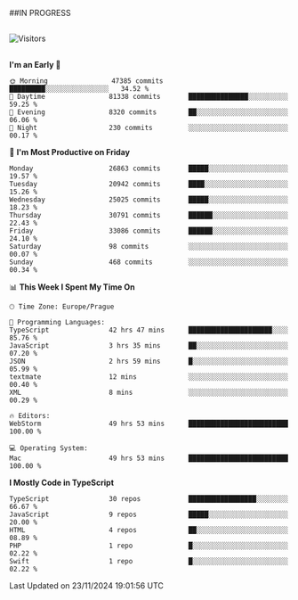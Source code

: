 ##IN PROGRESS
##
![Visitors](https://komarev.com/ghpvc/?username=petrbui&style=for-the-badge&label=Visitors+👀)



##
<!--
[![My GitHub stats](https://github-readme-stats.vercel.app/api?username=petrbui&theme=github_dark)](https://github.com/anuraghazra/github-readme-stats)

[![My wakatime stats](https://github-readme-stats.vercel.app/api/wakatime?username=petrbui&theme=github_dark)](https://github.com/anuraghazra/github-readme-stats)
-->
<!--START_SECTION:waka-->
**I'm an Early 🐤** 

```text
🌞 Morning                47385 commits       █████████░░░░░░░░░░░░░░░░   34.52 % 
🌆 Daytime                81338 commits       ███████████████░░░░░░░░░░   59.25 % 
🌃 Evening                8320 commits        ██░░░░░░░░░░░░░░░░░░░░░░░   06.06 % 
🌙 Night                  230 commits         ░░░░░░░░░░░░░░░░░░░░░░░░░   00.17 % 
```
📅 **I'm Most Productive on Friday** 

```text
Monday                   26863 commits       █████░░░░░░░░░░░░░░░░░░░░   19.57 % 
Tuesday                  20942 commits       ████░░░░░░░░░░░░░░░░░░░░░   15.26 % 
Wednesday                25025 commits       █████░░░░░░░░░░░░░░░░░░░░   18.23 % 
Thursday                 30791 commits       ██████░░░░░░░░░░░░░░░░░░░   22.43 % 
Friday                   33086 commits       ██████░░░░░░░░░░░░░░░░░░░   24.10 % 
Saturday                 98 commits          ░░░░░░░░░░░░░░░░░░░░░░░░░   00.07 % 
Sunday                   468 commits         ░░░░░░░░░░░░░░░░░░░░░░░░░   00.34 % 
```


📊 **This Week I Spent My Time On** 

```text
🕑︎ Time Zone: Europe/Prague

💬 Programming Languages: 
TypeScript               42 hrs 47 mins      █████████████████████░░░░   85.76 % 
JavaScript               3 hrs 35 mins       ██░░░░░░░░░░░░░░░░░░░░░░░   07.20 % 
JSON                     2 hrs 59 mins       █░░░░░░░░░░░░░░░░░░░░░░░░   05.99 % 
textmate                 12 mins             ░░░░░░░░░░░░░░░░░░░░░░░░░   00.40 % 
XML                      8 mins              ░░░░░░░░░░░░░░░░░░░░░░░░░   00.29 % 

🔥 Editors: 
WebStorm                 49 hrs 53 mins      █████████████████████████   100.00 % 

💻 Operating System: 
Mac                      49 hrs 53 mins      █████████████████████████   100.00 % 
```

**I Mostly Code in TypeScript** 

```text
TypeScript               30 repos            █████████████████░░░░░░░░   66.67 % 
JavaScript               9 repos             █████░░░░░░░░░░░░░░░░░░░░   20.00 % 
HTML                     4 repos             ██░░░░░░░░░░░░░░░░░░░░░░░   08.89 % 
PHP                      1 repo              █░░░░░░░░░░░░░░░░░░░░░░░░   02.22 % 
Swift                    1 repo              █░░░░░░░░░░░░░░░░░░░░░░░░   02.22 % 
```




 Last Updated on 23/11/2024 19:01:56 UTC
<!--END_SECTION:waka-->
